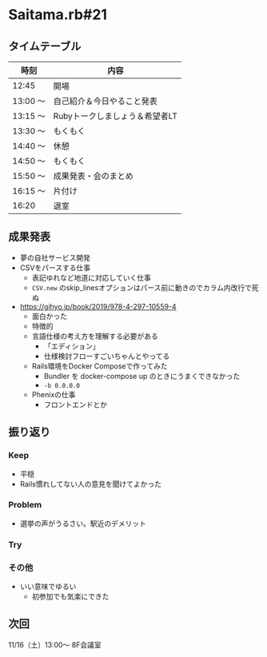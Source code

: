 # Saitama.rb#21

## タイムテーブル

| 時刻 | 内容 |
| --- | --- |
| 12:45 | 開場 |a
| 13:00 ～  | 自己紹介＆今日やること発表 |
| 13:15 ～ | Rubyトークしましょう＆希望者LT |
| 13:30 ～ | もくもく |
| 14:40 ～ | 休憩 |
| 14:50 ～ | もくもく |
| 15:50 ～ | 成果発表・会のまとめ |
| 16:15 ～ | 片付け |
| 16:20 | 退室 |

## 成果発表

- 夢の自社サービス開発
- CSVをパースする仕事
  - 表記ゆれなど地道に対応していく仕事
  - `CSV.new` のskip_linesオプションはパース前に動きのでカラム内改行で死ぬ
- https://gihyo.jp/book/2019/978-4-297-10559-4
  - 面白かった
  - 特徴的
  - 言語仕様の考え方を理解する必要がある
    - 「エディション」
    - 仕様検討フローすごいちゃんとやってる
  - Rails環境をDocker Composeで作ってみた
    - Bundler を docker-compose up のときにうまくできなかった
    - `-b 0.0.0.0`
  - Phenixの仕事
    - フロントエンドとか

## 振り返り

### Keep

- 平穏
- Rails慣れしてない人の意見を聞けてよかった

### Problem

- 選挙の声がうるさい。駅近のデメリット

### Try

### その他

- いい意味でゆるい
  - 初参加でも気楽にできた

## 次回

11/16（土）13:00～ 8F会議室
